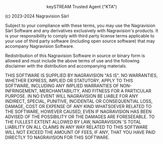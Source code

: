 
<div align="center">keySTREAM Trusted Agent ("KTA")</div>
 
(c) 2023-2024 Nagravision Sàrl
 
Subject to your compliance with these terms, you may use the Nagravision Sàrl 
Software  and any derivatives exclusively with Nagravision's products. It is your
responsibility to comply with third party license terms applicable to your
use of third party software (including open source software) that may
accompany Nagravision Software.
 
Redistribution of this Nagravision Software in source or binary form is allowed
and must include the above terms of use and the following disclaimer with the
distribution and accompanying materials.
 
THIS SOFTWARE IS SUPPLIED BY NAGRAVISION "AS IS". NO WARRANTIES, WHETHER
EXPRESS, IMPLIED OR STATUTORY, APPLY TO THIS SOFTWARE, INCLUDING ANY IMPLIED
WARRANTIES OF NON-INFRINGEMENT, MERCHANTABILITY, AND FITNESS FOR A
PARTICULAR PURPOSE. IN NO EVENT WILL NAGRAVISION BE LIABLE FOR ANY INDIRECT,
SPECIAL, PUNITIVE, INCIDENTAL OR CONSEQUENTIAL LOSS, DAMAGE, COST OR EXPENSE
OF ANY KIND WHATSOEVER RELATED TO THE SOFTWARE, HOWEVER CAUSED, EVEN IF
NAGRAVISION HAS BEEN ADVISED OF THE POSSIBILITY OR THE DAMAGES ARE FORESEEABLE.
TO THE FULLEST EXTENT ALLOWED BY LAW, NAGRAVISION 'S TOTAL LIABILITY ON ALL
CLAIMS IN ANY WAY RELATED TO THIS SOFTWARE WILL NOT EXCEED THE AMOUNT OF
FEES, IF ANY, THAT YOU HAVE PAID DIRECTLY TO NAGRAVISION FOR THIS SOFTWARE.